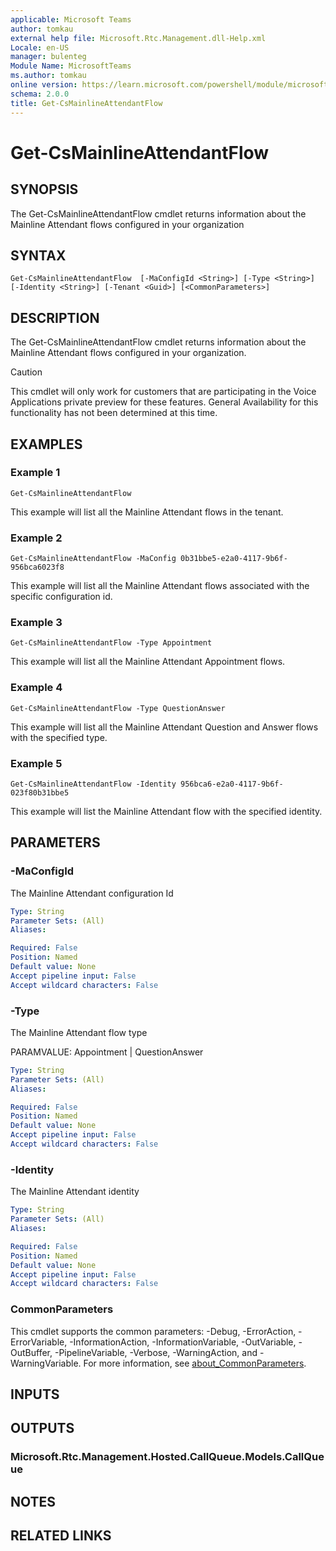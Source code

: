 ```yaml
---
applicable: Microsoft Teams
author: tomkau
external help file: Microsoft.Rtc.Management.dll-Help.xml
Locale: en-US
manager: bulenteg
Module Name: MicrosoftTeams
ms.author: tomkau
online version: https://learn.microsoft.com/powershell/module/microsoftteams/get-csmainlineattendantflow
schema: 2.0.0
title: Get-CsMainlineAttendantFlow
---
```


# Get-CsMainlineAttendantFlow 

## SYNOPSIS
The Get-CsMainlineAttendantFlow cmdlet returns information about the Mainline Attendant flows configured in your organization

## SYNTAX

```
Get-CsMainlineAttendantFlow  [-MaConfigId <String>] [-Type <String>] [-Identity <String>] [-Tenant <Guid>] [<CommonParameters>]
```

## DESCRIPTION
The Get-CsMainlineAttendantFlow cmdlet returns information about the Mainline Attendant flows configured in your organization.

> [!CAUTION]
> This cmdlet will only work for customers that are participating in the Voice Applications private preview for these features. General Availability for this functionality has not been determined at this time.

## EXAMPLES

### Example 1
```
Get-CsMainlineAttendantFlow 
```

This example will list all the Mainline Attendant flows in the tenant.

### Example 2
```
Get-CsMainlineAttendantFlow -MaConfig 0b31bbe5-e2a0-4117-9b6f-956bca6023f8
```

This example will list all the Mainline Attendant flows associated with the specific configuration id.

### Example 3
```
Get-CsMainlineAttendantFlow -Type Appointment
```

This example will list all the Mainline Attendant Appointment flows.

### Example 4
```
Get-CsMainlineAttendantFlow -Type QuestionAnswer
```

This example will list all the Mainline Attendant Question and Answer flows with the specified type.

### Example 5
```
Get-CsMainlineAttendantFlow -Identity 956bca6-e2a0-4117-9b6f-023f80b31bbe5
```

This example will list the Mainline Attendant flow with the specified identity.

## PARAMETERS

### -MaConfigId
The Mainline Attendant configuration Id

```yaml
Type: String
Parameter Sets: (All)
Aliases:

Required: False
Position: Named
Default value: None
Accept pipeline input: False
Accept wildcard characters: False
```

### -Type
The Mainline Attendant flow type

PARAMVALUE: Appointment | QuestionAnswer

```yaml
Type: String
Parameter Sets: (All)
Aliases:

Required: False
Position: Named
Default value: None
Accept pipeline input: False
Accept wildcard characters: False
```

### -Identity
The Mainline Attendant identity

```yaml
Type: String
Parameter Sets: (All)
Aliases:

Required: False
Position: Named
Default value: None
Accept pipeline input: False
Accept wildcard characters: False
```

### CommonParameters
This cmdlet supports the common parameters: -Debug, -ErrorAction, -ErrorVariable, -InformationAction, -InformationVariable, -OutVariable, -OutBuffer, -PipelineVariable, -Verbose, -WarningAction, and -WarningVariable. For more information, see [about_CommonParameters](https://go.microsoft.com/fwlink/?LinkID=113216).

## INPUTS

## OUTPUTS

### Microsoft.Rtc.Management.Hosted.CallQueue.Models.CallQueue

## NOTES

## RELATED LINKS

